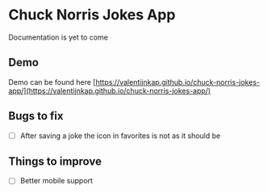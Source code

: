 # Chuck Norris Jokes App

Documentation is yet to come

## Demo

Demo can be found here [https://valentijnkap.github.io/chuck-norris-jokes-app/](https://valentijnkap.github.io/chuck-norris-jokes-app/)

## Bugs to fix

- [ ] After saving a joke the icon in favorites is not as it should be

## Things to improve

- [ ] Better mobile support
